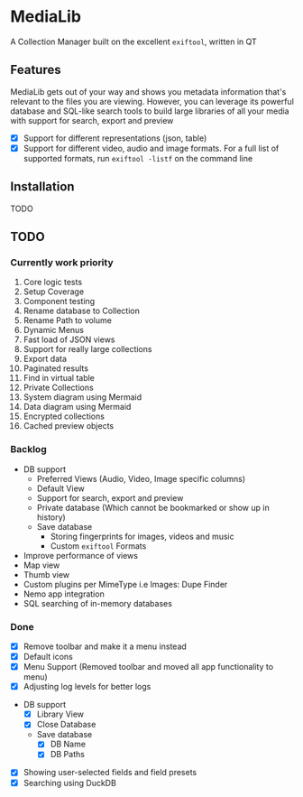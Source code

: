 # MediaLib
A Collection Manager built on the excellent `exiftool`, written in QT

## Features
MediaLib gets out of your way and shows you metadata information that's relevant to the files you are viewing. However, you can leverage its powerful database and SQL-like search tools to build large libraries of all your media with support for search, export and preview
- [x] Support for different representations (json, table)
- [x] Support for different video, audio and image formats. For a full list of supported formats, run `exiftool -listf` on the command line

## Installation
TODO

## TODO
### Currently work priority
1. Core logic tests
2. Setup Coverage
3. Component testing
4. Rename database to Collection
5. Rename Path to volume
6. Dynamic Menus
7. Fast load of JSON views
8. Support for really large collections
9. Export data
10. Paginated results
11. Find in virtual table
12. Private Collections
13. System diagram using Mermaid
14. Data diagram using Mermaid
15. Encrypted collections
16. Cached preview objects

### Backlog
- DB support
  - Preferred Views (Audio, Video, Image specific columns)
  - Default View
  - Support for search, export and preview
  - Private database (Which cannot be bookmarked or show up in history)
  - Save database
    - Storing fingerprints for images, videos and music
    - Custom `exiftool` Formats
- Improve performance of views
- Map view
- Thumb view
- Custom plugins per MimeType i.e Images: Dupe Finder
- Nemo app integration
- SQL searching of in-memory databases

### Done
- [x] Remove toolbar and make it a menu instead
- [x] Default icons
- [x] Menu Support (Removed toolbar and moved all app functionality to menu)
- [x] Adjusting log levels for better logs
- DB support
  - [x] Library View
  - [x] Close Database
  - Save database
    - [x] DB Name
    - [x] DB Paths
- [x] Showing user-selected fields and field presets
- [x] Searching using DuckDB